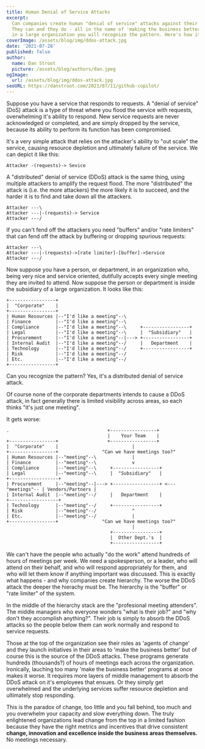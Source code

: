 ```yaml
---
title: Human Denial of Service Attacks
excerpt:
  Can companies create human "denial of service" attacks against their own employees?
  They can and they do - all in the name of 'making the business better'. If you work
  in a large organization you will recognize the pattern. Here's how it works.
coverImage: /assets/blog/img/ddos-attack.jpg
date: '2021-07-28'
published: false
author:
  name: Dan Stroot
  picture: /assets/blog/authors/dan.jpeg
ogImage:
  url: /assets/blog/img/ddos-attack.jpg
seoURL: https://danstroot.com/2021/07/11/github-copilot/
---
```


Suppose you have a service that responds to requests. A "denial of service" (DoS) attack is a type of threat where you flood the service with requests, overwhelming it's ability to respond. New service requests are never acknowledged or completed, and are simply dropped by the service, because its ability to perform its function has been compromised.

It's a very simple attack that relies on the attacker's ability to "out scale" the service, causing resource depletion and ultimately failure of the service. We can depict it like this:

```shell
Attacker -(requests)-> Sevice
```

A "distributed" denial of service (DDoS) attack is the same thing, using multiple attackers to amplify the request flood. The more "distributed" the attack is (i.e. the more attackers) the more likely it is to succeed, and the harder it is to find and take down all the attackers.

```shell
Attacker ---\
Attacker ---|-(requests)-> Service
Attacker ---/
```

If you can't fend off the attackers you need "buffers" and/or "rate limiters" that can fend off the attack by buffering or dropping spurious requests:

```shell
Attacker ---\
Attacker ---|-(requests)->[rate limiter]-[buffer]->Service
Attacker ---/
```

Now suppose you have a person, or department, in an organization who, being very nice and service oriented, dutifully accepts every single meeting they are invited to attend. Now suppose the person or department is inside the subsidiary of a large organization. It looks like this:

```shell
+-----------------+
|  "Corporate"    |
+-----------------+
| Human Resources |--"I'd like a meeting"--\
| Finance         |--"I'd like a meeting"--\
| Compliance      |--"I'd like a meeting"--\     +-----------------+
| Legal           |--"I'd like a meeting"--\     |  "Subsidiary"   |
| Procurement     |--"I'd like a meeting"--|---> +-----------------+
| Internal Audit  |--"I'd like a meeting"--/     |   Department    |
| Technology      |--"I'd like a meeting"--/     +-----------------+
| Risk            |--"I'd like a meeting"--/
| Etc.            |--"I'd like a meeting"--/
+-----------------+
```

Can you recognize the pattern? Yes, it's a distributed denial of service attack.

Of course none of the corporate departments intends to cause a DDoS attack, in fact generally there is limited visibility across areas, so each thinks "it's just one meeting".

It gets worse:

```shell
.                                    +-----------------+
                                     |    Your Team    |
+-----------------+                  +-----------------+
|  "Corporate"    |                           |
+-----------------+                "Can we have meetings too?"
| Human Resources |--"meeting"--\             |
| Finance         |--"meeting"--\             v
| Compliance      |--"meeting"--\     +-----------------+
| Legal           |--"meeting"--\     |  "Subsidiary"   |                  +------------------+
| Procurement     |--"meeting"--|---> +-----------------+ <---"meetings"-- | Vendors/Partners |
| Internal Audit  |--"meeting"--/     |   Department    |                  +------------------+
| Technology      |--"meeting"--/     +-----------------+
| Risk            |--"meeting"--/             ^
| Etc.            |--"meeting"--/             |
+-----------------+                "Can we have meetings too?"
                                              |
                                      +-----------------+
                                      |  Other Dept.'s  |
                                      +-----------------+
```

We can't have the people who actually "do the work" attend hundreds of hours of meetings per week. We need a spokesperson, or a leader, who will attend on their behalf, and who will respond appropriately for them, and who will let them know if anything important was discussed. This is exactly what happens - and why companies create hierarchy. The worse the DDoS attack the deeper the hierachy must be. The hierarchy is the "buffer" or "rate limiter" of the system.

In the middle of the hierarchy stack are the "profesional meeting attenders". The middle managers who everyone wonders "what is their job?" and "why don't they accomplish anything?". Their job is simply to absorb the DDoS attacks so the people below them can work normally and respond to service requests.

Those at the top of the organization see their roles as 'agents of change' and they launch initiatives in their areas to 'make the business better' but of course this is the source of the DDoS attacks. These programs generate hundreds (thousands?) of hours of meetings each across the organization. Ironically, lauching too many 'make the business better' programs at once makes it worse. It requires more layers of middle management to absorb the DDoS attack on it's employees that ensues. Or they simply get overwhelmed and the underlying services suffer resource depletion and ultimately stop responding.

This is the paradox of change, too little and you fall behind, too much and you overwhelm your capacity and slow everything down. The truly enlightened organizations lead change from the top in a limited fashion because they have the right metrics and incentives that drive consistent **change, innovation and excellence inside the business areas themselves.** No meetings necessary.
